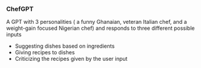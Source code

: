 ### ChefGPT

A GPT with 3 personalities ( a funny Ghanaian, veteran Italian chef, and a weight-gain focused Nigerian chef) and responds to three different possible inputs
 - Suggesting dishes based on ingredients
 - Giving recipes to dishes
 - Criticizing the recipes given by the user input
